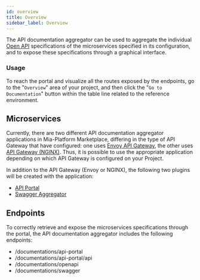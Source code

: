 ```yaml
---
id: overview
title: Overview
sidebar_label: Overview
---
```


The API documentation aggregator can be used to aggregate the individual [Open API](https://swagger.io/resources/open-api/) specifications of the microservices specified in its configuration, and to expose these specifications through a graphical interface.

### Usage

To reach the portal and visualize all the routes exposed by the endpoints, go to the "`Overview`" area of your project, and then click the "`Go to Documentation`" button within the table line related to the reference environment.

## Microservices

Currently, there are two different API documentation aggregator applications in Mia-Platform Marketplace, differing in the type of API Gateway that have configured: one uses [Envoy API Gateway]((../../runtime_suite/envoy-api-gateway/overview)), the other uses [API Gateway (NGINX)](../../runtime_suite/api-gateway/overview).
Thus, it is possible to use the appropriate application depending on which API Gateway is configured on your Project.

In addition to the API Gateway (Envoy or NGINX), the following two plugins will be created with the application:

- [API Portal](../../runtime_suite/api-portal/overview)
- [Swagger Aggregator](../../runtime_suite/swagger-aggregator/overview)

## Endpoints

To correctly retrieve and expose the microservices specifications through the portal, the API documentation aggregator includes the following endpoints:

- /documentations/api-portal
- /documentations/api-portal/api
- /documentations/openapi
- /documentations/swagger
